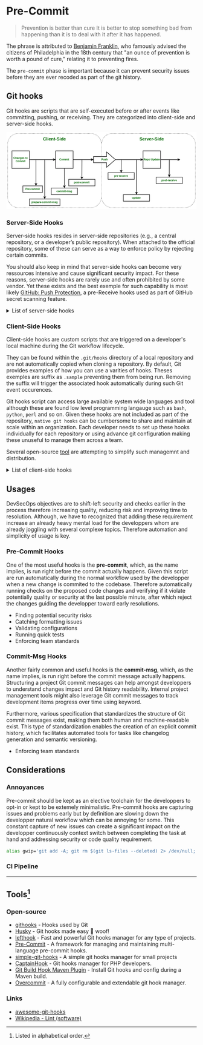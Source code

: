 # Pre-Commit

> Prevention is better than cure
> It is better to stop something bad from happening than it is to deal with it after it has happened.

The phrase is attributed to [Benjamin Franklin](https://en.wikipedia.org/wiki/Benjamin_Franklin), who famously advised the citizens of Philadelphia in the 18th century that "an ounce of prevention is worth a pound of cure," relating it to preventing fires.

The `pre-commit` phase is important because it can prevent security issues before they are ever recoded as part of the git history.

## Git hooks

Git hooks are scripts that are self-executed before or after events like committing, pushing, or receiving. They are categorized into client-side and server-side hooks.

![Pre Commit](/current-version/assets/images/git_hook_workflow.png)

### Server-Side Hooks

Server-side hooks resides in server-side repositories (e.g., a central repository, or a developer’s public repository). When attached to the official repository, some of these can serve as a way to enforce policy by rejecting certain commits.

You should also keep in mind that server-side hooks can become very ressources intensive and cause significant security impact.  For these reasons, server-side hooks are rarely use and often prohibited by some vendor.  Yet these exists and the best exemple for such capability is most likely [GitHub: Push Protection](https://docs.github.com/en/code-security/secret-scanning/introduction/about-push-protection), a pre-Receive hooks used as part of GitHub secret scanning feature.

<details>
<summary>List of server-side hooks</summary>

- post-receive: Executed after a successful push, after all refs have been updated. Used for notifications, triggering CI/CD pipelines, etc.
- post-update: Similar to post-receive, but invoked with a list of updated refs.
- pre-receive: Executed when a push is received by the server, before any refs are updated. Used for enforcing policies.
- reference-transaction: Executed during a reference transaction, allowing validation or actions related to ref updates.
- update: Executed once per ref being updated during a push. Allows fine-grained control over which refs are accepted.

</details>

### Client-Side Hooks

Client-side hooks are custom scripts that are triggered on a developer's local machine during the Git workflow lifecycle.

They can be found within the `.git/hooks` directory of a local repository and are not automatically copied when cloning a repository.  By default, Git provides examples of how you can use a varities of hooks. Theses exemples are suffix as  `.sample` preventing them from being run.  Removing the suffix will trigger the associated hook automatically during such Git event occurences.

Git hooks script can access large available system wide languages and tool although these are found low level programming langauge such as `bash`, `python`, `perl` and so on.  Given these hooks are not included as part of the repository, `native git hooks` can be cumbersome to share and maintain at scale within an organization.  Each developer needs to set up these hooks individually for each repository or using advance git configuration making these unuseful to manage them across a team.

Several open-source [tool](#tools1) are attempting to simplify such managemnt and distribution.

<details>
<summary>List of client-side hooks</summary>

- applypatch-msg: Invoked by git am to process the commit message of a patch.
- commit-msg: Executed after the user has entered a commit message. Used for validating the message format.
- post-applypatch: Invoked by git am after applying a patch.
- post-checkout: Executed after a git checkout or git switch command has updated the working tree.
- post-commit: Executed after a commit is successfully created.
- post-index-change: Executed after the index is changed by commands like git update-index or git add.
- post-merge: Executed after a successful git merge command.
- post-rewrite: Executed after commands that rewrite history (e.g., git commit --amend, git rebase).
- pre-applypatch: Invoked by git am before applying a patch.
- pre-auto-gc: Executed before Git automatically runs garbage collection.
- pre-commit: Executed before a commit is created. Used for validating code style, running tests, etc.
- pre-merge-commit: Similar to pre-commit, but specifically for merge commits.
- pre-push: Executed before git push attempts to update remote refs.
- pre-rebase: Executed before a rebase operation begins.
- prepare-commit-msg: Executed after the default commit message is created, but before the editor is launched. Allows modification of the message.
- push-to-checkout: Executed on the client side when a git push is performed and the remote repository is configured for push-to-checkout.
- sendemail-validate: Used by git send-email to validate email messages.

</details>

## Usages

DevSecOps objectives are to shift-left security and checks earlier in the process therefore increasing quality, reducing risk and improving time to resolution.  Although, we have to recognized that adding these requirement increase an already heavy mental load for the developpers whom are already joggling with several complexe topics.  Therefore automation and simplicity of usage is key.

<!-- **Pre-commit** is a git feature that can be leveraged as part of the **shift-left security** approach where the developers are empowered to view the issues in the source code earlier in the SDLC process.  When the developer runs a git-commit command to commit the code into their local repository, **pre-commit hook** check can be integrated with a security scanning tool executed to look for code quality issues, hard-coded secrets, insecure code, vulnerable dependencies/opensource libraries, etc..

It is to be noted that pre-commit hooks are at the developer's local repository level and not the remote repository commonly used by all the developers working on the same project/application. In such cases when it's required to prevent security issues before they are submitted to a remote/central (Git) repository **pre-push hook** or **git-push** checks can be configured. Refer: <https://git-scm.com/docs/git-push>

Another alternative approach to scan the source code for security issues (such as hardcoded-secrets, insecure code and vulnerable dependencies/opensource libraries) is the use of **SAST/SCA IDE plugins**. This works together with the IDEs used by developers while they write the code. Whereas, git-commit and git-push actions are used after the code is written by the developer. It is necessary to discern these distinct use-cases in order to implement the proper security controls at various levels based on the requirement.

The following image can give you a better view of what the pre-commit means and why we must consider it.

![Pre Commit](/current-version/assets/images/pre-commit.png)

Regardless of how many checks you want to run, there can only be one `.git/hooks/pre-commit` executable per repository, which can be a bit cumbersome, especially when you have multiple checks. Several [tools](#tools1) have been creating to increase performance and ease of usage solving this chllenges. -->

### Pre-Commit Hooks

One of the most useful hooks is the **pre-commit**, which, as the name implies, is run right before the commit actually happens.  Given this script are run automatically during the normal workflow used by the developper when a new change is commited to the codebase.  Therefore automatically running checks on the proposed code changes and verifying if it violate potentially quality or security at the last possible minute, after which reject the changes guiding the developper toward early resolutions.

- Finding potential security risks
- Catching formatting issues
- Validating configurations
- Running quick tests
- Enforcing team standards

### Commit-Msg Hooks

Another fairly common and useful hooks is the **commit-msg**, which, as the name implies, is run right before the commit message actually happens.  Structuring a project Git commit messages can help amongst developpers to understand changes impact and Git history readability.  Internal project management tools might also leverage Git commit messages to track development items progress over time using keyword.

Furthermore, various specification that standardizes the structure of Git commit messages exist, making them both human and machine-readable exist. This type of standardization enables the creation of an explicit commit history, which facilitates automated tools for tasks like changelog generation and semantic versioning.

- Enforcing team standards

## Considerations

### Annoyances

Pre-commit should be kept as an elective toolchain for the developpers to opt-in or kept to be extemely minimalistic.  Pre-commit hooks are capturing issues and problems early but by definition are slowing down the developper natural workflow which can be annoying for some.  This constant capture of new issues can create a significant impact on the developper continuously context switch between completing the task at hand and addressing security or code quality requirement.

```bash
alias gwip='git add -A; git rm $(git ls-files --deleted) 2> /dev/null; git commit --no-verify --no-gpg-sign --message "--wip-- [skip ci]"'
```

### CI Pipeline

---

## Tools[^1]

### Open-source

- [githooks](https://git-scm.com/docs/githooks) - Hooks used by Git
- [Husky](https://typicode.github.io/husky/) - Git hooks made easy 🐶 woof!
- [lefthook](https://github.com/evilmartians/lefthook) - Fast and powerful Git hooks manager for any type of projects.
- [Pre-Commit](https://pre-commit.com/) - A framework for managing and maintaining multi-language pre-commit hooks.
- [simple-git-hooks](https://github.com/toplenboren/simple-git-hooks) - A simple git hooks manager for small projects
- [CaptainHook](https://github.com/captainhook-git/captainhook) - Git hooks manager for PHP developers.
- [Git Build Hook Maven Plugin](https://github.com/rudikershaw/git-build-hook) - Install Git hooks and config during a Maven build.
- [Overcommit](https://github.com/sds/overcommit) - A fully configurable and extendable git hook manager.

### Links

- [awesome-git-hooks](https://github.com/CompSciLauren/awesome-git-hooks)
- [Wikipedia - Lint (software)](https://en.wikipedia.org/wiki/Lint_(software))

[^1]: Listed in alphabetical order.
